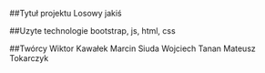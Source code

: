 ##Tytuł projektu
Losowy jakiś

##Uzyte technologie
bootstrap, js, html, css

##Twórcy
Wiktor Kawałek
Marcin Siuda
Wojciech Tanan
Mateusz Tokarczyk

